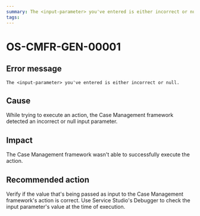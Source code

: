 ```yaml
---
summary: The <input-parameter> you've entered is either incorrect or null.
tags:
---
```


# OS-CMFR-GEN-00001

## Error message

`The <input-parameter> you've entered is either incorrect or null.`

## Cause

While trying to execute an action, the Case Management framework detected an incorrect or null input parameter.

## Impact

The Case Management framework wasn't able to successfully execute the action.

## Recommended action

Verify if the value that's being passed as input to the Case Management framework's action is correct. Use Service Studio's Debugger to check the input parameter's value at the time of execution.
